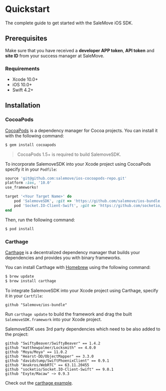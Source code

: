# Quickstart

The complete guide to get started with the SaleMove iOS SDK.

## Prerequisites

Make sure that you have received a **developer APP token**, **API token** and **site ID** from your success manager at SaleMove.

### Requirements
- Xcode 10.0+
- iOS 10.0+
- Swift 4.2+

## Installation

### CocoaPods

[CocoaPods][0] is a dependency manager for Cocoa projects. You can install it with the following command:

```bash
$ gem install cocoapods
```

> CocoaPods 1.5+ is required to build SalemoveSDK.

To incorporate SalemoveSDK into your Xcode project using CocoaPods specify it in your `Podfile`:

```ruby
source 'git@github.com:salemove/ios-cocoapods-repo.git'
platform :ios, '10.0'
use_frameworks!

target '<Your Target Name>' do
    pod 'SalemoveSDK', :git => 'https://github.com/salemove/ios-bundle'
    pod 'Socket.IO-Client-Swift', :git => 'https://github.com/socketio/socket.io-client-swift', :branch => '1.0-swift4'
end
```

Then, run the following command:

```bash
$ pod install
```

### Carthage

[Carthage](https://github.com/Carthage/Carthage) is a decentralized dependency manager that builds your dependencies and provides you with binary frameworks.

You can install Carthage with [Homebrew](https://brew.sh/) using the following command:

```bash
$ brew update
$ brew install carthage
```

To integrate SalemoveSDK into your Xcode project using Carthage, specify it in your `Cartfile`:

```ogdl
github "Salemove/ios-bundle"
```

Run `carthage update` to build the framework and drag the built `SalemoveSDK.framework` into your Xcode project.

SalemoveSDK uses 3rd party dependencies which need to be also added to the project:

```ogdl
github "SwiftyBeaver/SwiftyBeaver" == 1.4.2
github "matthewpalmer/Locksmith" == 4.0.0
github "Moya/Moya" == 11.0.2
github "Hearst-DD/ObjectMapper" == 3.3.0
github "davidstump/SwiftPhoenixClient" == 0.9.1
github "Anakros/WebRTC" == 63.11.20455
github "socketio/Socket.IO-Client-Swift" == 9.0.1
github "Exyte/Macaw" ~> 0.9.3
```

Check out the [carthage example][1].

[0]: http://cocoapods.org
[1]: https://github.com/salemove/ios-carthage-integration
